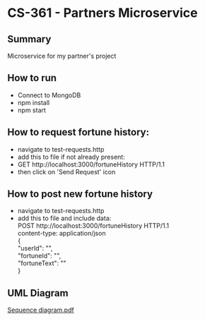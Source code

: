 # CS-361 - Partners Microservice

## Summary
Microservice for my partner's project

## How to run
- Connect to MongoDB
- npm install
- npm start

## How to request fortune history:
- navigate to test-requests.http
- add this to file if not already present:<br />
-   GET http://localhost:3000/fortuneHistory HTTP/1.1<br />
-   then click on 'Send Request' icon<br />
  
## How to post new fortune history
- navigate to test-requests.http
- add this to file and include data:<br />
  POST http://localhost:3000/fortuneHistory HTTP/1.1<br />
content-type: application/json<br />
        {<br />
        "userId": "<enter userId here>",<br />
        "fortuneId": "<enter fortuneId here>",<br />
       "fortuneText": "<enter fortuneText here>"<br />
    }<br />

## UML Diagram
[Sequence diagram.pdf](https://github.com/vrpatterson/CS-361/files/9905539/Sequence.diagram.pdf)

